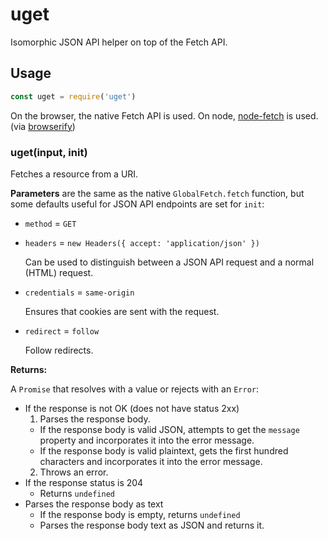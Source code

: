 # uget

Isomorphic JSON API helper on top of the Fetch API.

## Usage

```javascript
const uget = require('uget')
```

On the browser, the native Fetch API is used. On node, [node-fetch](https://npmjs.com/package/node-fetch) is used. (via [browserify](https://npmjs.com/package/browserify))

### uget(input, init)

Fetches a resource from a URI.

**Parameters** are the same as the native `GlobalFetch.fetch` function, but some defaults useful for JSON API endpoints are set for `init`:

* `method` = `GET`
* `headers` = `new Headers({ accept: 'application/json' })`

  Can be used to distinguish between a JSON API request and a normal (HTML) request.

* `credentials` = `same-origin`

  Ensures that cookies are sent with the request.

* `redirect` = `follow`

  Follow redirects.

**Returns:**

A `Promise` that resolves with a value or rejects with an `Error`:

* If the response is not OK (does not have status 2xx)
  1. Parses the response body.
    * If the response body is valid JSON, attempts to get the `message` property and incorporates it into the error message.
    * If the response body is valid plaintext, gets the first hundred characters and incorporates it into the error message.
  2. Throws an error.
* If the response status is 204
  * Returns `undefined`
* Parses the response body as text
  * If the response body is empty, returns `undefined`
  * Parses the response body text as JSON and returns it.
